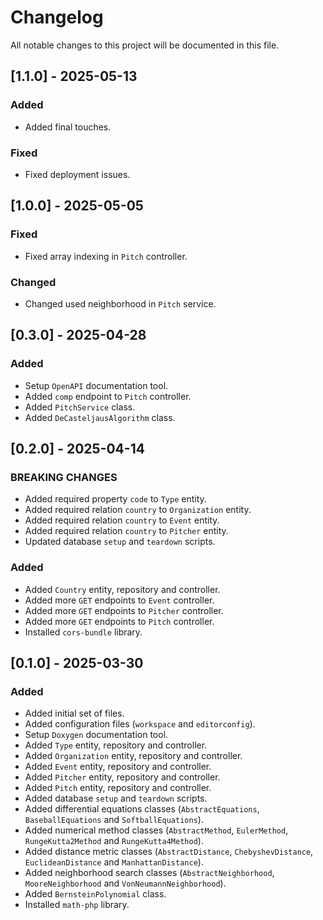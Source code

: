 # Changelog

All notable changes to this project will be documented in this file.

## [1.1.0] - 2025-05-13

### Added

- Added final touches.

### Fixed

- Fixed deployment issues.

## [1.0.0] - 2025-05-05

### Fixed

- Fixed array indexing in `Pitch` controller.

### Changed

- Changed used neighborhood in `Pitch` service.

## [0.3.0] - 2025-04-28

### Added

- Setup `OpenAPI` documentation tool.
- Added `comp` endpoint to `Pitch` controller.
- Added `PitchService` class.
- Added `DeCasteljausAlgorithm` class.

## [0.2.0] - 2025-04-14

### BREAKING CHANGES

- Added required property `code` to `Type` entity.
- Added required relation `country` to `Organization` entity.
- Added required relation `country` to `Event` entity.
- Added required relation `country` to `Pitcher` entity.
- Updated database `setup` and `teardown` scripts.

### Added

- Added `Country` entity, repository and controller.
- Added more `GET` endpoints to `Event` controller.
- Added more `GET` endpoints to `Pitcher` controller.
- Added more `GET` endpoints to `Pitch` controller.
- Installed `cors-bundle` library.

## [0.1.0] - 2025-03-30

### Added

- Added initial set of files.
- Added configuration files (`workspace` and `editorconfig`).
- Setup `Doxygen` documentation tool.
- Added `Type` entity, repository and controller.
- Added `Organization` entity, repository and controller.
- Added `Event` entity, repository and controller.
- Added `Pitcher` entity, repository and controller.
- Added `Pitch` entity, repository and controller.
- Added database `setup` and `teardown` scripts.
- Added differential equations classes (`AbstractEquations`, `BaseballEquations` and `SoftballEquations`).
- Added numerical method classes (`AbstractMethod`, `EulerMethod`, `RungeKutta2Method` and `RungeKutta4Method`).
- Added distance metric classes (`AbstractDistance`, `ChebyshevDistance`, `EuclideanDistance` and `ManhattanDistance`).
- Added neighborhood search classes (`AbstractNeighborhood`, `MooreNeighborhood` and `VonNeumannNeighborhood`).
- Added `BernsteinPolynomial` class.
- Installed `math-php` library.
